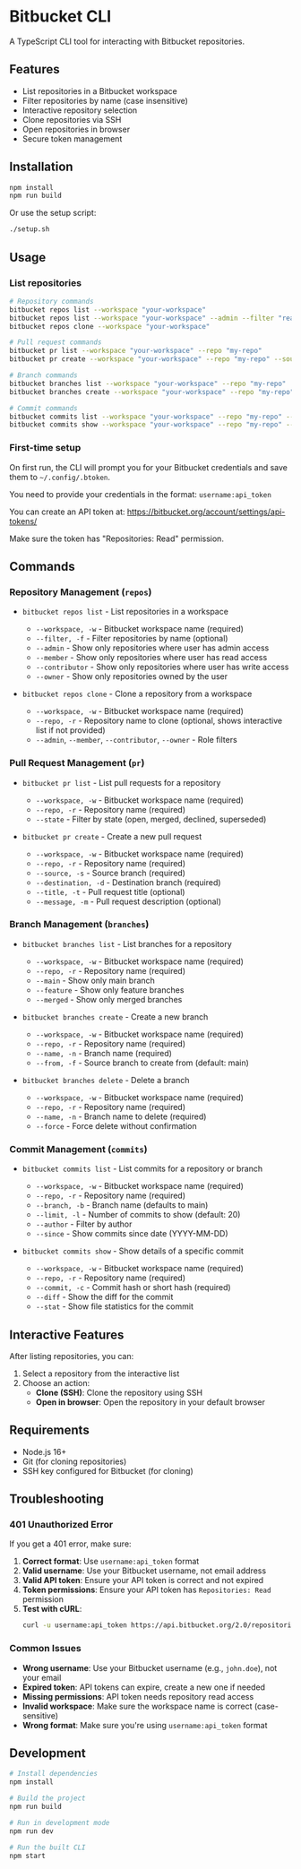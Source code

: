 # Bitbucket CLI

A TypeScript CLI tool for interacting with Bitbucket repositories.

## Features

- List repositories in a Bitbucket workspace
- Filter repositories by name (case insensitive)
- Interactive repository selection
- Clone repositories via SSH
- Open repositories in browser
- Secure token management

## Installation

```bash
npm install
npm run build
```

Or use the setup script:

```bash
./setup.sh
```

## Usage

### List repositories

```bash
# Repository commands
bitbucket repos list --workspace "your-workspace"
bitbucket repos list --workspace "your-workspace" --admin --filter "react"
bitbucket repos clone --workspace "your-workspace"

# Pull request commands
bitbucket pr list --workspace "your-workspace" --repo "my-repo"
bitbucket pr create --workspace "your-workspace" --repo "my-repo" --source "feature" --destination "main"

# Branch commands
bitbucket branches list --workspace "your-workspace" --repo "my-repo"
bitbucket branches create --workspace "your-workspace" --repo "my-repo" --name "new-feature"

# Commit commands
bitbucket commits list --workspace "your-workspace" --repo "my-repo" --limit 10
bitbucket commits show --workspace "your-workspace" --repo "my-repo" --commit "abc123"
```

### First-time setup

On first run, the CLI will prompt you for your Bitbucket credentials and save them to `~/.config/.btoken`.

You need to provide your credentials in the format: `username:api_token`

You can create an API token at: https://bitbucket.org/account/settings/api-tokens/

Make sure the token has "Repositories: Read" permission.

## Commands

### Repository Management (`repos`)

- `bitbucket repos list` - List repositories in a workspace
  - `--workspace, -w` - Bitbucket workspace name (required)
  - `--filter, -f` - Filter repositories by name (optional)
  - `--admin` - Show only repositories where user has admin access
  - `--member` - Show only repositories where user has read access
  - `--contributor` - Show only repositories where user has write access
  - `--owner` - Show only repositories owned by the user

- `bitbucket repos clone` - Clone a repository from a workspace
  - `--workspace, -w` - Bitbucket workspace name (required)
  - `--repo, -r` - Repository name to clone (optional, shows interactive list if not provided)
  - `--admin`, `--member`, `--contributor`, `--owner` - Role filters

### Pull Request Management (`pr`)

- `bitbucket pr list` - List pull requests for a repository
  - `--workspace, -w` - Bitbucket workspace name (required)
  - `--repo, -r` - Repository name (required)
  - `--state` - Filter by state (open, merged, declined, superseded)

- `bitbucket pr create` - Create a new pull request
  - `--workspace, -w` - Bitbucket workspace name (required)
  - `--repo, -r` - Repository name (required)
  - `--source, -s` - Source branch (required)
  - `--destination, -d` - Destination branch (required)
  - `--title, -t` - Pull request title (optional)
  - `--message, -m` - Pull request description (optional)

### Branch Management (`branches`)

- `bitbucket branches list` - List branches for a repository
  - `--workspace, -w` - Bitbucket workspace name (required)
  - `--repo, -r` - Repository name (required)
  - `--main` - Show only main branch
  - `--feature` - Show only feature branches
  - `--merged` - Show only merged branches

- `bitbucket branches create` - Create a new branch
  - `--workspace, -w` - Bitbucket workspace name (required)
  - `--repo, -r` - Repository name (required)
  - `--name, -n` - Branch name (required)
  - `--from, -f` - Source branch to create from (default: main)

- `bitbucket branches delete` - Delete a branch
  - `--workspace, -w` - Bitbucket workspace name (required)
  - `--repo, -r` - Repository name (required)
  - `--name, -n` - Branch name to delete (required)
  - `--force` - Force delete without confirmation

### Commit Management (`commits`)

- `bitbucket commits list` - List commits for a repository or branch
  - `--workspace, -w` - Bitbucket workspace name (required)
  - `--repo, -r` - Repository name (required)
  - `--branch, -b` - Branch name (defaults to main)
  - `--limit, -l` - Number of commits to show (default: 20)
  - `--author` - Filter by author
  - `--since` - Show commits since date (YYYY-MM-DD)

- `bitbucket commits show` - Show details of a specific commit
  - `--workspace, -w` - Bitbucket workspace name (required)
  - `--repo, -r` - Repository name (required)
  - `--commit, -c` - Commit hash or short hash (required)
  - `--diff` - Show the diff for the commit
  - `--stat` - Show file statistics for the commit

## Interactive Features

After listing repositories, you can:
1. Select a repository from the interactive list
2. Choose an action:
   - **Clone (SSH)**: Clone the repository using SSH
   - **Open in browser**: Open the repository in your default browser

## Requirements

- Node.js 16+
- Git (for cloning repositories)
- SSH key configured for Bitbucket (for cloning)

## Troubleshooting

### 401 Unauthorized Error

If you get a 401 error, make sure:

1. **Correct format**: Use `username:api_token` format
2. **Valid username**: Use your Bitbucket username, not email address
3. **Valid API token**: Ensure your API token is correct and not expired
4. **Token permissions**: Ensure your API token has `Repositories: Read` permission
5. **Test with cURL**: 
   ```bash
   curl -u username:api_token https://api.bitbucket.org/2.0/repositories/your-workspace
   ```

### Common Issues

- **Wrong username**: Use your Bitbucket username (e.g., `john.doe`), not your email
- **Expired token**: API tokens can expire, create a new one if needed
- **Missing permissions**: API token needs repository read access
- **Invalid workspace**: Make sure the workspace name is correct (case-sensitive)
- **Wrong format**: Make sure you're using `username:api_token` format

## Development

```bash
# Install dependencies
npm install

# Build the project
npm run build

# Run in development mode
npm run dev

# Run the built CLI
npm start
```
